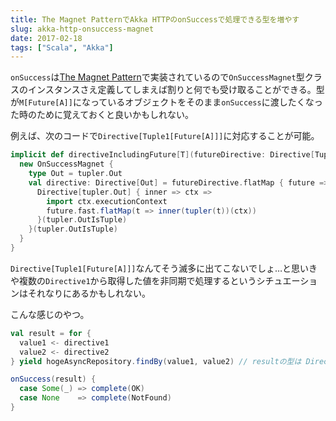 ```yaml
---
title: The Magnet PatternでAkka HTTPのonSuccessで処理できる型を増やす
slug: akka-http-onsuccess-magnet
date: 2017-02-18
tags: ["Scala", "Akka"]
---
```


`onSuccess`は[The Magnet Pattern](http://spray.io/blog/2012-12-13-the-magnet-pattern/)で実装されているので`OnSuccessMagnet`型クラスのインスタンスさえ定義してしまえば割りと何でも受け取ることができる。型が`M[Future[A]]`になっているオブジェクトをそのまま`onSuccess`に渡したくなった時のために覚えておくと良いかもしれない。

例えば、次のコードで`Directive[Tuple1[Future[A]]]`に対応することが可能。

```scala
implicit def directiveIncludingFuture[T](futureDirective: Directive[Tuple1[Future[T]]])(implicit tupler: Tupler[T]): OnSuccessMagnet { type Out = tupler.Out } = {
  new OnSuccessMagnet {
    type Out = tupler.Out
    val directive: Directive[Out] = futureDirective.flatMap { future =>
      Directive[tupler.Out] { inner => ctx =>
        import ctx.executionContext
        future.fast.flatMap(t => inner(tupler(t))(ctx))
      }(tupler.OutIsTuple)
    }(tupler.OutIsTuple)
  }
}
```

`Directive[Tuple1[Future[A]]]`なんてそう滅多に出てこないでしょ…と思いきや複数の`Directive1`から取得した値を非同期で処理するというシチュエーションはそれなりにあるかもしれない。

こんな感じのやつ。

```scala
val result = for {
  value1 <- directive1
  value2 <- directive2
} yield hogeAsyncRepository.findBy(value1, value2) // resultの型は Directive[Tuple1[Future[Option[A]]]] になる

onSuccess(result) {
  case Some(_) => complete(OK)
  case None    => complete(NotFound)
}
```
